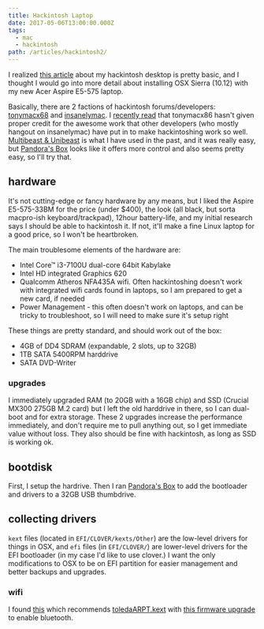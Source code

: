 ```yaml
---
title: Hackintosh Laptop
date: 2017-05-06T13:00:00.000Z
tags:
  - mac
  - hackintosh
path: /articles/hackintosh2/
---
```


I realized [this article](/articles/hackintosh/) about my hackintosh desktop is pretty basic, and I thought I would go into more detail about installing OSX Sierra (10.12) with my new Acer Aspire E5-575 laptop.

Basically, there are 2 factions of hackintosh forums/developers: [tonymacx68](https://www.tonymacx86.com) and [insanelymac](http://www.insanelymac.com). I [recently read](http://prasys.info/2011/01/tonymac-seriously/) that tonymacx86 hasn't given proper credit for the awesome work that other developers (who mostly hangout on insanelymac) have put in to make hackintoshing work so well. [Multibeast & Unibeast](https://www.tonymacx86.com/resources/categories/tonymacx86-downloads.3/) is what I have used in the past, and it was really easy, but [Pandora's Box](http://www.insanelymac.com/forum/files/file/11-pandoras-box-os-x-installer/) looks like it offers more control and also seems pretty easy, so I'll try that.

## hardware

It's not cutting-edge or fancy hardware by any means, but I liked the Aspire E5-575-33BM for the price (under $400), the look (all black, but sorta macpro-ish keyboard/trackpad), 12hour battery-life, and my initial research says I should be able to hackintosh it. If not, it'll make a fine Linux laptop for a good price, so I won't be heartbroken.

The main troublesome elements of the hardware are:

* Intel Core™ i3-7100U dual-core 64bit Kabylake
* Intel HD integrated Graphics 620
* Qualcomm Atheros NFA435A wifi. Often hackintoshing doesn't work with integrated wifi cards found in laptops, so I am prepared to get a new card, if needed
* Power Management - this often doesn't work on laptops, and can be tricky to troubleshoot, so I will need to make sure it's setup right

These things are pretty standard, and should work out of the box:

* 4GB of DD4 SDRAM (expandable, 2 slots, up to 32GB)
* 1TB SATA 5400RPM harddrive
* SATA DVD-Writer

### upgrades

I immediately upgraded RAM (to 20GB with a 16GB chip) and SSD (Crucial MX300 275GB M.2 card) but I left the old harddrive in there, so I can dual-boot and for extra storage. These 2 upgrades increase the performance immediately, and don't require me to pull anything out, so I get immediate value without loss. They also should be fine with hackintosh, as long as SSD is working ok.

## bootdisk

First, I setup the hardrive. Then I ran [Pandora's Box](http://www.insanelymac.com/forum/files/file/11-pandoras-box-os-x-installer/) to add the bootloader and drivers to a 32GB USB thumbdrive.

## collecting drivers

`kext` files (located in `EFI/CLOVER/kexts/Other`) are the low-level drivers for things in OSX, and `efi` files (in `EFI/CLOVER/`) are lower-level drivers for the EFI bootloader (in my case I'd like to use clover.) I want the only modifications to OSX to be on EFI partition for easier management and better backups and upgrades.

### wifi

I found [this](https://www.tonymacx86.com/threads/compatibility-wifi-atheros-ar5b195-on-yosemite.156527/) which recommends [toledaARPT.kext](https://www.tonymacx86.com/threads/guide-airport-pcie-half-mini-v2.104850/) with [this firmware upgrade](https://github.com/RehabMan/OS-X-Atheros-3k-Firmware) to enable bluetooth.
